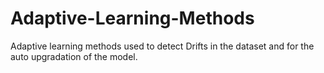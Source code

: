 # Adaptive-Learning-Methods
Adaptive learning methods used to detect Drifts in the dataset and for the auto upgradation of the model.
